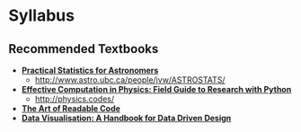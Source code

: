 # Syllabus

## Recommended Textbooks
- **[Practical Statistics for Astronomers](http://amzn.to/2jgYAyI)**
  - http://www.astro.ubc.ca/people/jvw/ASTROSTATS/
- **[Effective Computation in Physics: Field Guide to Research with Python](http://amzn.to/2kvedaZ)**
  - http://physics.codes/
- **[The Art of Readable Code](http://amzn.to/2j6LMQp)**
- **[Data Visualisation: A Handbook for Data Driven Design](http://amzn.to/2klNb2z)**

